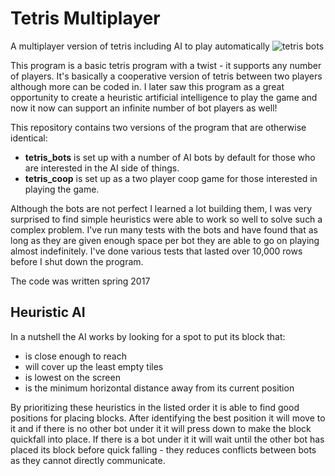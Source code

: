 # Tetris Multiplayer
A multiplayer version of tetris including AI to play automatically
![tetris bots](https://i.imgur.com/elqNFoH.png)

This program is a basic tetris program with a twist - it supports any number of players. It's basically a cooperative version of tetris between two players although more can be coded in. I later saw this program as a great opportunity to create a heuristic artificial intelligence to play the game and now it now can support an infinite number of bot players as well!

This repository contains two versions of the program that are otherwise identical:
- **tetris_bots** is set up with a number of AI bots by default for those who are interested in the AI side of things.
- **tetris_coop** is set up as a two player coop game for those interested in playing the game.

Although the bots are not perfect I learned a lot building them, I was very surprised to find simple heuristics were able to work so well to solve such a complex problem. I've run many tests with the bots and have found that as long as they are given enough space per bot they are able to go on playing almost indefinitely. I've done various tests that lasted over 10,000 rows before I shut down the program.

The code was written spring 2017

## Heuristic AI
In a nutshell the AI works by looking for a spot to put its block that:
- is close enough to reach
- will cover up the least empty tiles
- is lowest on the screen
- is the minimum horizontal distance away from its current position

By prioritizing these heuristics in the listed order it is able to find good positions for placing blocks. After identifying the best position it will move to it and if there is no other bot under it it will press down to make the block quickfall into place. If there is a bot under it it will wait until the other bot has placed its block before quick falling - they reduces conflicts between bots as they cannot directly communicate.




